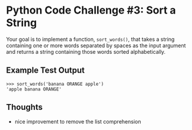 # Python Code Challenge #3: Sort a String

Your goal is to implement a function, `sort_words()`, that takes a string containing one or more words separated by spaces as the input argument and returns a string containing those words sorted alphabetically.

## Example Test Output
```console
>>> sort_words('banana ORANGE apple')
'apple banana ORANGE'
```

## Thoughts

- nice improvement to remove the list comprehension